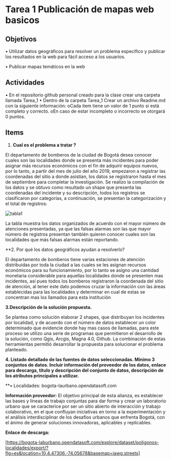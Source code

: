 # Tarea 1 Publicación de mapas web basicos

## Objetivos

•	Utilizar datos geográficos para resolver un problema específico y publicar los resultados en la web para fácil acceso a los usuarios.

•	Publicar mapas temáticos en la web

## Actividades

•	En el repositorio github personal creado para la clase crear una carpeta llamada Tarea_1
•	Dentro de la carpeta Tarea_1 Crear un archivo Readme.md con la siguiente información:
               oCada item tiene un valor de 1 punto si está completo y correcto.
                oEn caso de estar incompleto o incorrecto se otorgará 0 puntos.
 
## Items

 1. **Cual es el problema a tratar ?** 

El departamento de bomberos de la ciudad de Bogotá desea conocer cuales son las localidades donde se presenta más incidentes para poder asignar más recursos económicos con el fin de adquirir equipos nuevos, por lo tanto, a partir del mes de julio del año 2019, empezaron a registrar las coordenadas del sitio a donde asistían, los datos se registraron hasta el mes de septiembre para completar la investigación. Se realizo la compilación de los datos y se obtuvo como resultado un shape que presenta las coordenadas del incidente y su descripción, todos los registros se clasificaron por categorías, a continuación, se presentan la categorización y el total de registros: 

![tabla1](  https://u3101499.github.io/Ejercicio_1/Tarea_1/Imagenes/1.jpg "ejemplo tabla servicios")


La tabla muestra los datos organizados de acuerdo con el mayor número de atenciones presentadas, ya que las falsas alarmas son las que mayor número de registros presentan también quieren conocer cuales son las localidades que más falsas alarmas están reportando. 

**2.	Por qué los datos geográficos ayudan a resolverlo?

El departamento de bomberos tiene varias estaciones de atención distribuidas por toda la ciudad a las cuales se les asignan recursos económicos para su funcionamiento, por lo tanto se asigno una cantidad monetaria considerable para aquellas localidades donde se presenten mas incidentes, así pues todos los bomberos registraron la coordenada del sitio de atención, al tener este dato podemos cruzar la información con las áreas establecidas para las localidades y determinar en cual de estas se concentran mas los llamados para esta institución

**3.Descripción de la solución propuesta.**

Se plantea como solución elaborar 2 shapes, que distribuyan los incidentes por localidad, y de acuerdo con el número de datos establecer un color determinado que evidencie donde hay mas casos de llamadas, para este proceso se utilizo una serie de programas que permitieron el desarrollo de la solución, como Qgis, Arcgis, Magna 4.0, Github. La combinación de estas herramientas permitió desarrollar la propuesta para solucionar el problema planteado.

**4.	Listado detallado de las fuentes de datos seleccionadas. Mínimo 3 conjuntos de datos. Incluir información del proveedor de los datos, enlace para descarga, título y descripción del conjunto de datos, descripción de los atributos principales a utilizar.** 

**•	Localidades: bogota-laurbano.opendatasoft.com

**Información proveedor:** El objetivo principal de esta alianza, es establecer las bases y líneas de trabajo conjuntas para dar forma y crear un laboratorio urbano que se caracterice por ser un sitio abierto de interacción y trabajo colaborativo, en el que confluyan iniciativas en torno a la experimentación y el análisis interdisciplinar de los desafíos urbanos que enfrenta Bogotá, con el ánimo de generar soluciones innovadoras, aplicables y replicables.

**Enlace de descarga:** 

[https://bogota-laburbano.opendatasoft.com/explore/dataset/poligonos-localidades/export/?flg=es&location=10,4.47306,-74.05678&basemap=jawg.streets]


